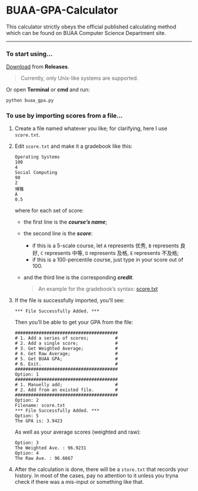 # BUAA-GPA-Calculator
This calculator strictly obeys the official published calculating method which can be found on BUAA Computer Science Department site.

------

### To start using…

[Download](https://github.com/SprLau/BUAA-GPA-Calculator/releases/tag/1.0) from **Releases**.

> Currently, only Unix-like systems are supported.

Or open **Terminal** or **cmd** and run:

```bash
python buaa_gpa.py
```

### To use by importing scores from a file…

1. Create a file named whatever you like; for clarifying, here I use `score.txt`.

2. Edit `score.txt` and make it a gradebook like this:

   ```
   Operating Systems
   100
   4
   Social Computing
   90
   2
   博雅
   A
   0.5
   ```

   where for each set of score: 

   * the first line is the ***course’s name***;

   * the second line is the ***score***:

     * if this is a 5-scale course, let `A` represents 优秀, `B` represents 良好, `C` represents 中等, `D` represents 及格, `E` represents 不及格;
     * if this is a 100-percentile course, just type in your score out of 100.

   * and the third line is the corresponding ***credit***.

     > An example for the gradebook’s syntax: [score.txt](./example/score.txt)

3. If the file is successfully imported, you’ll see:

   ```
   *** File Successfully Added. ***
   ```

   Then you’ll be able to get your GPA from the file:

   ```
   #######################################
   # 1. Add a series of scores;          #
   # 2. Add a single score;              #
   # 3. Get Weighted Average;            #
   # 4. Get Raw Average;                 #
   # 5. Get BUAA GPA;                    #
   # 6. Exit.                            #
   #######################################
   Option: 1
   #######################################
   # 1. Manuelly add;                    #
   # 2. Add from an existed file.        #
   #######################################
   Option: 2
   Filename: score.txt
   *** File Successfully Added. ***
   Option: 5
   The GPA is: 3.9423
   ```

   As well as your average scores (weighted and raw):

   ```
   Option: 3
   The Weighted Ave. : 96.9231
   Option: 4
   The Raw Ave. : 96.6667
   ```

4. After the calculation is done, there will be a `store.txt` that records your history. In most of the cases, pay no attention to it unless you tryna check if there was a mis-input or something like that.
